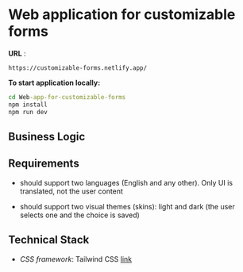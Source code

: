 # Web application for customizable forms

**URL** :

```url
https://customizable-forms.netlify.app/
```

**To start application locally:**

```cmd
cd Web-app-for-customizable-forms
npm install
npm run dev
```

## Business Logic

## Requirements

- should support two languages (English and any other). Only UI is translated, not the user content

- should support two visual themes (skins): light and dark (the user selects one and the choice is saved)

## Technical Stack

- _CSS framework_: Tailwind CSS [link](https://tailwindcss.com/)
